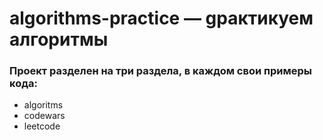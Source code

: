 # algorithms-practice — gрактикуем алгоритмы
### Проект разделен на три раздела, в каждом свои примеры кода:
- algoritms
- codewars
- leetcode
